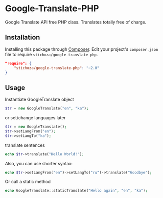 Google-Translate-PHP
====================

Google Translate API free PHP class. Translates totally free of charge.

## Installation

Installing this package through [Composer](https://getcomposer.org/). Edit your project's `composer.json` file to require `stichoza/google-translate-php`.

```json
"require": {
    "stichoza/google-translate-php": "~2.0"
}
```

## Usage

Instantiate GoogleTranslate object
```php
$tr = new GoogleTranslate("en", "ka");
```
or set/change languages later
```php
$tr = new GoogleTranslate();
$tr->setLangFrom("en");
$tr->setLangTo("ka");
```
translate sentences
```php
echo $tr->translate("Hello World!");
```
Also, you can use shorter syntax:
```php
echo $tr->setLangFrom("en")->setLangTo("ru")->translate("Goodbye");
```
Or call a static method
```php
echo GoogleTranslate::staticTranslate("Hello again", "en", "ka");
```
    
    
